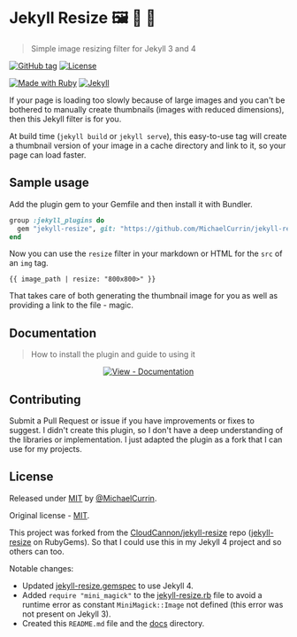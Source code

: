 # Jekyll Resize 🖼 🤏 🔬
> Simple image resizing filter for Jekyll 3 and 4

[![GitHub tag](https://img.shields.io/github/tag/MichaelCurrin/jekyll-resize)](https://github.com/MichaelCurrin/jekyll-resize/tags/)
[![License](https://img.shields.io/badge/License-MIT-blue.svg)](https://github.com/MichaelCurrin/jekyll-resize/blob/master/LICENSE)

[![Made with Ruby](https://img.shields.io/badge/Ruby->=2.6-blue.svg?logo=ruby)](https://ruby-lang.org)
[![Jekyll](https://img.shields.io/badge/jekyll->=3.3,_4.x-blue.svg?logo=jekyll)](https://jekyllrb.com)


If your page is loading too slowly because of large images and you can't be bothered to manually create thumbnails (images with reduced dimensions), then this Jekyll filter is for you.

At build time (`jekyll build` or `jekyll serve`), this easy-to-use tag will create a thumbnail version of your image in a cache directory and link to it, so your page can load faster.


## Sample usage

Add the plugin gem to your Gemfile and then install it with Bundler.

```ruby
group :jekyll_plugins do
  gem "jekyll-resize", git: "https://github.com/MichaelCurrin/jekyll-resize"
end
```

Now you can use the `resize` filter in your markdown or HTML for the `src` of an `img` tag.

```liquid
{{ image_path | resize: "800x800>" }}
```

That takes care of both generating the thumbnail image for you as well as providing a link to the file - magic.


## Documentation
> How to install the plugin and guide to using it

<div align="center">
  
[![View - Documentation](https://img.shields.io/badge/View-Documentation-blue?style=for-the-badge)](/docs/)

</div>


## Contributing

Submit a Pull Request or issue if you have improvements or fixes to suggest. I didn't create this plugin, so I don't have a deep understanding of the libraries or implementation. I just adapted the plugin as a fork that I can use for my projects.


## License

Released under [MIT](/LICENSE) by [@MichaelCurrin](https://github.com/MichaelCurrin).

Original license - [MIT](/LICENSE-source). 

This project was forked from the [CloudCannon/jekyll-resize](https://github.com/CloudCannon/jekyll-resize) repo ([jekyll-resize](https://rubygems.org/gems/jekyll-resize) on RubyGems). So that I could use this in my Jekyll 4 project and so others can too.

Notable changes:

- Updated [jekyll-resize.gemspec](/jekyll-resize.gemspec) to use Jekyll 4.
- Added `require "mini_magick"` to the [jekyll-resize.rb](/lib/jekyll-resize.rb) file to avoid a runtime error as constant `MiniMagick::Image` not defined (this error was not present on Jekyll 3).
- Created this `README.md` file and the [docs](/docs/) directory.
